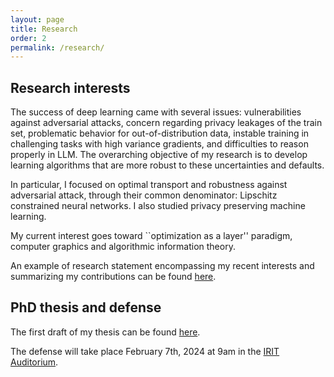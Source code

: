 ```yaml
---
layout: page
title: Research
order: 2
permalink: /research/
---
```



## Research interests

The success of deep learning came with several issues: vulnerabilities against adversarial attacks, concern regarding privacy
leakages of the train set, problematic behavior for out-of-distribution data, instable training in challenging tasks with high
variance gradients, and difficulties to reason properly in LLM. The overarching objective of my research is to develop learning
algorithms that are more robust to these uncertainties and defaults.  
  
In particular, I focused on optimal transport and robustness against adversarial attack, through their common denominator: Lipschitz constrained 
neural networks. I also studied privacy preserving machine learning.
  
My current interest goes toward ``optimization as a layer'' paradigm, computer graphics and algorithmic information theory.

An example of research statement encompassing my recent interests and summarizing my contributions can be found [here](/assets/pdf/research_statement.pdf).  

## PhD thesis and defense

The first draft of my thesis can be found [here](/assets/pdf/these_full_compressed.pdf).

The defense will take place February 7th, 2024 at 9am in the [IRIT Auditorium](https://www.irit.fr/en/home/).  
